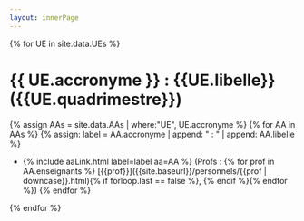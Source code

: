 ```yaml
---
layout: innerPage
---
```

{% for UE in site.data.UEs %}
# {{ UE.accronyme }} : {{UE.libelle}} ({{UE.quadrimestre}})

{% assign AAs = site.data.AAs | where:"UE", UE.accronyme %}
{% for AA in  AAs %}
{% assign: label = AA.accronyme | append: " : " | append: AA.libelle %}
- {% include aaLink.html label=label aa=AA %} (Profs :  {% for prof in AA.enseignants %} [{{prof}}]({{site.baseurl}}/personnels/{{prof | downcase}}.html){% if forloop.last == false %}, {% endif %}{% endfor %})
{% endfor %}

{% endfor %}